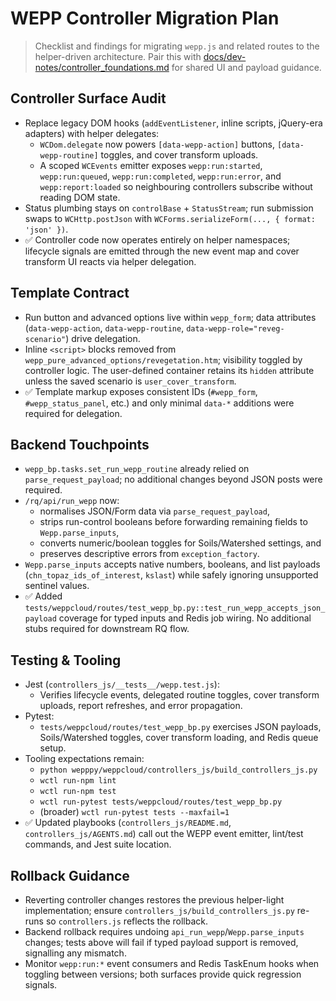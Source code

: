 # WEPP Controller Migration Plan
> Checklist and findings for migrating `wepp.js` and related routes to the helper-driven architecture. Pair this with [docs/dev-notes/controller_foundations.md](controller_foundations.md) for shared UI and payload guidance.

## Controller Surface Audit
- Replace legacy DOM hooks (`addEventListener`, inline scripts, jQuery-era adapters) with helper delegates:
  - `WCDom.delegate` now powers `[data-wepp-action]` buttons, `[data-wepp-routine]` toggles, and cover transform uploads.
  - A scoped `WCEvents` emitter exposes `wepp:run:started`, `wepp:run:queued`, `wepp:run:completed`, `wepp:run:error`, and `wepp:report:loaded` so neighbouring controllers subscribe without reading DOM state.
- Status plumbing stays on `controlBase` + `StatusStream`; run submission swaps to `WCHttp.postJson` with `WCForms.serializeForm(..., { format: 'json' })`.
- ✅ Controller code now operates entirely on helper namespaces; lifecycle signals are emitted through the new event map and cover transform UI reacts via helper delegation.

## Template Contract
- Run button and advanced options live within `wepp_form`; data attributes (`data-wepp-action`, `data-wepp-routine`, `data-wepp-role="reveg-scenario"`) drive delegation.
- Inline `<script>` blocks removed from `wepp_pure_advanced_options/revegetation.htm`; visibility toggled by controller logic. The user-defined container retains its `hidden` attribute unless the saved scenario is `user_cover_transform`.
- ✅ Template markup exposes consistent IDs (`#wepp_form`, `#wepp_status_panel`, etc.) and only minimal `data-*` additions were required for delegation.

## Backend Touchpoints
- `wepp_bp.tasks.set_run_wepp_routine` already relied on `parse_request_payload`; no additional changes beyond JSON posts were required.
- `/rq/api/run_wepp` now:
  - normalises JSON/Form data via `parse_request_payload`,
  - strips run-control booleans before forwarding remaining fields to `Wepp.parse_inputs`,
  - converts numeric/boolean toggles for Soils/Watershed settings, and
  - preserves descriptive errors from `exception_factory`.
- `Wepp.parse_inputs` accepts native numbers, booleans, and list payloads (`chn_topaz_ids_of_interest`, `kslast`) while safely ignoring unsupported sentinel values.
- ✅ Added `tests/weppcloud/routes/test_wepp_bp.py::test_run_wepp_accepts_json_payload` coverage for typed inputs and Redis job wiring. No additional stubs required for downstream RQ flow.

## Testing & Tooling
- Jest (`controllers_js/__tests__/wepp.test.js`):
  - Verifies lifecycle events, delegated routine toggles, cover transform uploads, report refreshes, and error propagation.
- Pytest:
  - `tests/weppcloud/routes/test_wepp_bp.py` exercises JSON payloads, Soils/Watershed toggles, cover transform loading, and Redis queue setup.
- Tooling expectations remain:
  - `python wepppy/weppcloud/controllers_js/build_controllers_js.py`
  - `wctl run-npm lint`
  - `wctl run-npm test`
  - `wctl run-pytest tests/weppcloud/routes/test_wepp_bp.py`
  - (broader) `wctl run-pytest tests --maxfail=1`
- ✅ Updated playbooks (`controllers_js/README.md`, `controllers_js/AGENTS.md`) call out the WEPP event emitter, lint/test commands, and Jest suite location.

## Rollback Guidance
- Reverting controller changes restores the previous helper-light implementation; ensure `controllers_js/build_controllers_js.py` re-runs so `controllers.js` reflects the rollback.
- Backend rollback requires undoing `api_run_wepp`/`Wepp.parse_inputs` changes; tests above will fail if typed payload support is removed, signalling any mismatch.
- Monitor `wepp:run:*` event consumers and Redis TaskEnum hooks when toggling between versions; both surfaces provide quick regression signals.
